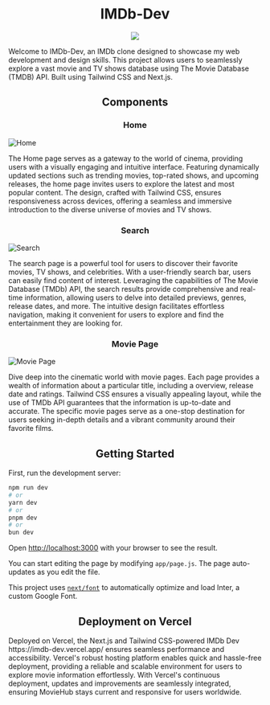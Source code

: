 
<h1 align="center">IMDb-Dev</h1>

<p align="center">
<img src="http://drive.google.com/uc?export=view&id=1VuI1TV-HrcAdH4UOnjM4mhFViR6ek0HB">
</p>

Welcome to IMDb-Dev, an IMDb clone designed to showcase my web development and design skills. This project allows users to seamlessly explore a vast movie and TV shows database using The Movie Database (TMDB) API. Built using Tailwind CSS and Next.js.


<h2 align="center">Components</h2>

<h3 align="center">Home</h3>

![Home](http://drive.google.com/uc?export=view&id=1TOxUJEj20VhJ53r1FxOZRUbh2rFXvCa9)

The Home page serves as a gateway to the world of cinema, providing users with a visually engaging and intuitive interface. Featuring dynamically updated sections such as trending movies, top-rated shows, and upcoming releases, the home page invites users to explore the latest and most popular content. The design, crafted with Tailwind CSS, ensures responsiveness across devices, offering a seamless and immersive introduction to the diverse universe of movies and TV shows.

<h3 align="center">Search</h3>

![Search](http://drive.google.com/uc?export=view&id=15hUrayyB6IjcLbuIspca5jWHCOaU_lqr)
    
The search page is a powerful tool for users to discover their favorite movies, TV shows, and celebrities. With a user-friendly search bar, users can easily find content of interest. Leveraging the capabilities of The Movie Database (TMDb) API, the search results provide comprehensive and real-time information, allowing users to delve into detailed previews, genres, release dates, and more. The intuitive design facilitates effortless navigation, making it convenient for users to explore and find the entertainment they are looking for.

<h3 align="center">Movie Page</h3>


![Movie Page](http://drive.google.com/uc?export=view&id=1oMwpd-AZXG0prBIHFVmGoCBvWgRVhbdc)

Dive deep into the cinematic world with movie pages. Each page provides a wealth of information about a particular title, including a overview, release date and ratings. Tailwind CSS ensures a visually appealing layout, while the use of TMDb API guarantees that the information is up-to-date and accurate. The specific movie pages serve as a one-stop destination for users seeking in-depth details and a vibrant community around their favorite films.


<h2 align="center">Getting Started</h2>
First, run the development server:

```bash
npm run dev
# or
yarn dev
# or
pnpm dev
# or
bun dev
```

Open [http://localhost:3000](http://localhost:3000) with your browser to see the result.

You can start editing the page by modifying `app/page.js`. The page auto-updates as you edit the file.

This project uses [`next/font`](https://nextjs.org/docs/basic-features/font-optimization) to automatically optimize and load Inter, a custom Google Font.


<h2 align="center">Deployment on Vercel</h2>
Deployed on Vercel, the Next.js and Tailwind CSS-powered IMDb Dev https://imdb-dev.vercel.app/ ensures seamless performance and accessibility. Vercel's robust hosting platform enables quick and hassle-free deployment, providing a reliable and scalable environment for users to explore movie information effortlessly. With Vercel's continuous deployment, updates and improvements are seamlessly integrated, ensuring MovieHub stays current and responsive for users worldwide.


